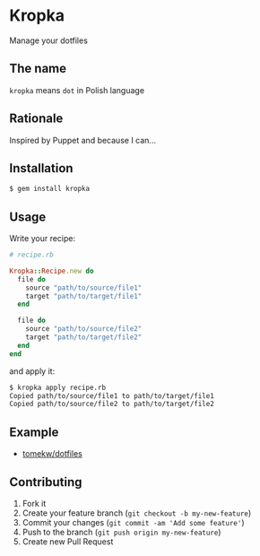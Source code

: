 # Kropka

Manage your dotfiles

## The name

`kropka` means `dot` in Polish language

## Rationale

Inspired by Puppet and because I can...

## Installation

``` bash
$ gem install kropka
```

## Usage

Write your recipe:

``` ruby
# recipe.rb

Kropka::Recipe.new do
  file do
    source "path/to/source/file1"
    target "path/to/target/file1"
  end

  file do
    source "path/to/source/file2"
    target "path/to/target/file2"
  end
end
```

and apply it:

``` bash
$ kropka apply recipe.rb
Copied path/to/source/file1 to path/to/target/file1
Copied path/to/source/file2 to path/to/target/file2
```

## Example

* [tomekw/dotfiles](https://github.com/tomekw/dotfiles)

## Contributing

1. Fork it
2. Create your feature branch (`git checkout -b my-new-feature`)
3. Commit your changes (`git commit -am 'Add some feature'`)
4. Push to the branch (`git push origin my-new-feature`)
5. Create new Pull Request
